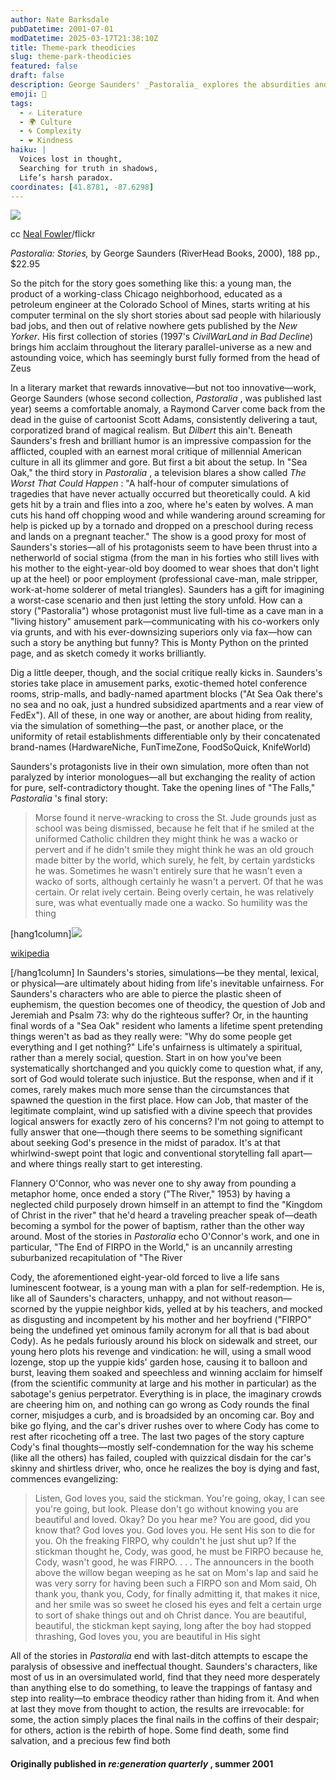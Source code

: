 ```yaml
---
author: Nate Barksdale
pubDatetime: 2001-07-01
modDatetime: 2025-03-17T21:38:10Z
title: Theme-park theodicies
slug: theme-park-theodicies
featured: false
draft: false
description: George Saunders' _Pastoralia_ explores the absurdities and deeper truths of modern life through the lens of tragicomedy. Here, a young boy's struggle for identity and acceptance ultimately leads to profound questions about love and worth.
emoji: 🤔
tags:
  - ✍️ Literature
  - 🌍 Culture
  - 🌀 Complexity
  - ❤️ Kindness
haiku: |
  Voices lost in thought,  
  Searching for truth in shadows,  
  Life’s harsh paradox.
coordinates: [41.8781, -87.6298]
---
```


[![](@assets/images/wheel.jpg)](@assets/images/wheel.jpg)

cc [Neal Fowler](http://www.flickr.com/photos/31878512@N06/3445672346/)/flickr

_Pastoralia: Stories,_ by George Saunders (RiverHead Books, 2000), 188 pp., $22.95

So the pitch for the story goes something like this: a young man, the product of a working-class Chicago neighborhood, educated as a petroleum engineer at the Colorado School of Mines, starts writing at his computer terminal on the sly short stories about sad people with hilariously bad jobs, and then out of relative nowhere gets published by the _New Yorker_. His first collection of stories (1997's _CivilWarLand in Bad Decline_) brings him acclaim throughout the literary parallel-universe as a new and astounding voice, which has seemingly burst fully formed from the head of Zeus

In a literary market that rewards innovative—but not too innovative—work, George Saunders (whose second collection, _Pastoralia_ , was published last year) seems a comfortable anomaly, a Raymond Carver come back from the dead in the guise of cartoonist Scott Adams, consistently delivering a taut, corporatized brand of magical realism. But _Dilbert_ this ain't. Beneath Saunders's fresh and brilliant humor is an impressive compassion for the afflicted, coupled with an earnest moral critique of millennial American culture in all its glimmer and gore. But first a bit about the setup. In "Sea Oak," the third story in _Pastoralia_ , a television blares a show called _The Worst That Could Happen_ : "A half-hour of computer simulations of tragedies that have never actually occurred but theoretically could. A kid gets hit by a train and flies into a zoo, where he's eaten by wolves. A man cuts his hand off chopping wood and while wandering around screaming for help is picked up by a tornado and dropped on a preschool during recess and lands on a pregnant teacher." The show is a good proxy for most of Saunders's stories—all of his protagonists seem to have been thrust into a netherworld of social stigma (from the man in his forties who still lives with his mother to the eight-year-old boy doomed to wear shoes that don't light up at the heel) or poor employment (professional cave-man, male stripper, work-at-home solderer of metal triangles). Saunders has a gift for imagining a worst-case scenario and then just letting the story unfold. How can a story ("Pastoralia") whose protagonist must live full-time as a cave man in a "living history" amusement park—communicating with his co-workers only via grunts, and with his ever-downsizing superiors only via fax—how can such a story be anything but funny? This is Monty Python on the printed page, and as sketch comedy it works brilliantly.

Dig a little deeper, though, and the social critique really kicks in. Saunders's stories take place in amusement parks, exotic-themed hotel conference rooms, strip-malls, and badly-named apartment blocks ("At Sea Oak there's no sea and no oak, just a hundred subsidized apartments and a rear view of FedEx"). All of these, in one way or another, are about hiding from reality, via the simulation of something—the past, or another place, or the uniformity of retail establishments differentiable only by their concatenated brand-names (HardwareNiche, FunTimeZone, FoodSoQuick, KnifeWorld)

Saunders's protagonists live in their own simulation, more often than not paralyzed by interior monologues—all but exchanging the reality of action for pure, self-contradictory thought. Take the opening lines of "The Falls," _Pastoralia_ 's final story:

> Morse found it nerve-wracking to cross the St. Jude grounds just as school was being dismissed, because he felt that if he smiled at the uniformed Catholic children they might think he was a wacko or pervert and if he didn't smile they might think he was an old grouch made bitter by the world, which surely, he felt, by certain yardsticks he was. Sometimes he wasn't entirely sure that he wasn't even a wacko of sorts, although certainly he wasn't a pervert. Of that he was certain. Or relat ively certain. Being overly certain, he was relatively sure, was what eventually made one a wacko. So humility was the thing

[hang1column]![](@assets/images/pastoralia.jpg)

[wikipedia](http://en.wikipedia.org/wiki/Pastoralia)

[/hang1column] In Saunders's stories, simulations—be they mental, lexical, or physical—are ultimately about hiding from life's inevitable unfairness. For Saunders's characters who are able to pierce the plastic sheen of euphemism, the question becomes one of theodicy, the question of Job and Jeremiah and Psalm 73: why do the righteous suffer? Or, in the haunting final words of a "Sea Oak" resident who laments a lifetime spent pretending things weren't as bad as they really were: "Why do some people get everything and I get nothing?" Life's unfairness is ultimately a spiritual, rather than a merely social, question. Start in on how you've been systematically shortchanged and you quickly come to question what, if any, sort of God would tolerate such injustice. But the response, when and if it comes, rarely makes much more sense than the circumstances that spawned the question in the first place. How can Job, that master of the legitimate complaint, wind up satisfied with a divine speech that provides logical answers for exactly zero of his concerns? I'm not going to attempt to fully answer that one—though there seems to be something significant about seeking God's presence in the midst of paradox. It's at that whirlwind-swept point that logic and conventional storytelling fall apart—and where things really start to get interesting.

Flannery O'Connor, who was never one to shy away from pounding a metaphor home, once ended a story ("The River," 1953) by having a neglected child purposely drown himself in an attempt to find the "Kingdom of Christ in the river" that he'd heard a traveling preacher speak of—death becoming a symbol for the power of baptism, rather than the other way around. Most of the stories in _Pastoralia_ echo O'Connor's work, and one in particular, "The End of FIRPO in the World," is an uncannily arresting suburbanized recapitulation of "The River

Cody, the aforementioned eight-year-old forced to live a life sans luminescent footwear, is a young man with a plan for self-redemption. He is, like all of Saunders's characters, unhappy, and not without reason—scorned by the yuppie neighbor kids, yelled at by his teachers, and mocked as disgusting and incompetent by his mother and her boyfriend ("FIRPO" being the undefined yet ominous family acronym for all that is bad about Cody). As he pedals furiously around his block on sidewalk and street, our young hero plots his revenge and vindication: he will, using a small wood lozenge, stop up the yuppie kids' garden hose, causing it to balloon and burst, leaving them soaked and speechless and winning acclaim for himself (from the scientific community at large and his mother in particular) as the sabotage's genius perpetrator. Everything is in place, the imaginary crowds are cheering him on, and nothing can go wrong as Cody rounds the final corner, misjudges a curb, and is broadsided by an oncoming car. Boy and bike go flying, and the car's driver rushes over to where Cody has come to rest after ricocheting off a tree. The last two pages of the story capture Cody's final thoughts—mostly self-condemnation for the way his scheme (like all the others) has failed, coupled with quizzical disdain for the car's skinny and shirtless driver, who, once he realizes the boy is dying and fast, commences evangelizing:

> Listen, God loves you, said the stickman. You're going, okay, I can see you're going, but look. Please don't go without knowing you are beautiful and loved. Okay? Do you hear me? You are good, did you know that? God loves you. God loves you. He sent His son to die for you. Oh the freaking FIRPO, why couldn't he just shut up? If the stickman thought he, Cody, was good, he must be FIRPO because he, Cody, wasn't good, he was FIRPO. . . . The announcers in the booth above the willow began weeping as he sat on Mom's lap and said he was very sorry for having been such a FIRPO son and Mom said, Oh thank you, thank you, Cody, for finally admitting it, that makes it nice, and her smile was so sweet he closed his eyes and felt a certain urge to sort of shake things out and oh Christ dance. You are beautiful, beautiful, the stickman kept saying, long after the boy had stopped thrashing, God loves you, you are beautiful in His sight

All of the stories in _Pastoralia_ end with last-ditch attempts to escape the paralysis of obsessive and ineffectual thought. Saunders's characters, like most of us in an oversimulated world, find that they need more desperately than anything else to do something, to leave the trappings of fantasy and step into reality—to embrace theodicy rather than hiding from it. And when at last they move from thought to action, the results are irrevocable: for some, the action simply places the final nails in the coffins of their despair; for others, action is the rebirth of hope. Some find death, some find salvation, and a precious few find both

#### Originally published in _re:generation quarterly_ , summer 2001
